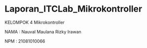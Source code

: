 # Laporan_ITCLab_Mikrokontroller

KELOMPOK 4 Mikrokontroller

NAMA : Nauval Maulana Rizky Irawan

NPM : 21081010066
